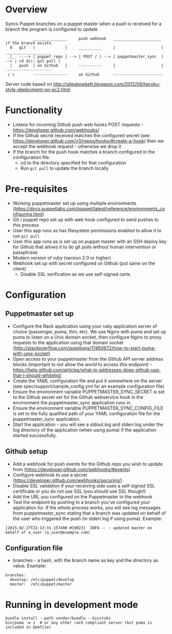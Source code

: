 # Overview

Syncs Puppet branches on a puppet master when a push is received for a branch the program is configured to update

```
            _______________     push webhook   _____________________      if the branch exists
  O   git   |             |     __________     |                    |     ____________________
 _|_  ----> | puppet repo | --> | POST / | --> | puppetmaster_sync  | --> | cd dir; git pull |
  |   push  | on Github   |     ----------     |                    |     --------------------
 / \        ---------------     on Github      ----------------------
```
Server code based on http://gilesbowkett.blogspot.com/2012/06/heroku-style-deployment-on-ec2.html

# Functionality

* Listens for incoming Github push web hooks POST requests - https://developer.github.com/webhooks/
* If the Github secret received matches the configured secret (see https://developer.github.com/v3/repos/hooks/#create-a-hook) then we accept the webhook request - otherwise we drop it
* If the branch for the push hook matches a branch configured in the configuration file:
  * cd to the directory specified for that configuration
  * Run ```git pull``` to update the branch locally

# Pre-requisites

* Working puppetmaster set up using multiple environments (https://docs.puppetlabs.com/puppet/latest/reference/environments_configuring.html)
* Git / puppet repo set up with web hook configured to send pushes to this process
* User this app runs as has filesystem permissions enabled to allow it to run ```git pull```
* User this app runs as is set up on puppet master with an SSH deploy key for Github that allows it to do git pulls without human intervention or passphrase
* Modern version of ruby (version 2.0 or higher)
* Webhook set up with secret configured on Github (put same on the client)
  * Disable SSL verification as we use self-signed certs

# Configuration

## Puppetmaster set up

* Configure the Rack application using your ruby application server of choice (passenger, puma, thin, etc). We use Nginx with puma and set up puma to listen on a Unix domain socket, then configure Nginx to proxy requests to the application using that domain socket (http://stackoverflow.com/questions/17450672/how-to-start-puma-with-unix-socket)
* Open access to your puppetmaster from the Github API server address blocks (important to not allow the *world* to access this endpoint) - https://help.github.com/articles/what-ip-addresses-does-github-use-that-i-should-whitelist/
* Create the YAML configuration file and put it somewhere on the server
  (see spec/support/sample_config.yml for an example configuration file)
* Ensure the environment variable PUPPETMASTER\_SYNC\_SECRET is set to the Github secret set for the Github webservice hook in the environment the puppetmaster_sync application runs in.
* Ensure the environment variable PUPPETMASTER\_SYNC\_CONFIG\_FILE is set to the fully qualified path of your YAML configuration file for the puppetmaster_sync application.
* Start the application - you will see a stdout.log and stderr.log under the log directory of the application (when using puma) if the application started successfully.

## Github setup

* Add a webhook for push events for the Github repo you wish to update from (https://developer.github.com/webhooks/#events)
* Configure webhook to use a secret (https://developer.github.com/webhooks/securing/)
* Disable SSL validation if your receiving side uses a self-signed SSL certificate or you do not use SSL (you should use SSL though!)
* Add the URL you configured on the Puppetmaster to the webhook
* Test the endpoint by pushing to a branch you've configured your application for. If the whole process works, you will see log messages from puppetmaster_sync stating that a branch was updated on behalf of the user who triggered the push (in stderr.log if using puma). Example:

```
[2015-02-27T22:13:31.157490 #19023]  INFO -- : updated master on behalf of a_user (a_user@example.com)
```

## Configuration file

* branches - a hash, with the branch name as key and the directory as value. Example:

```
branches:
  develop: /etc/puppet/develop
  master:  /etc/puppet/master
```

# Running in development mode

```
bundle install --path vendor/bundle --binstubs
bin/puma -w 1  # or any other rack compliant server (but puma is included in Gemfile)
```
